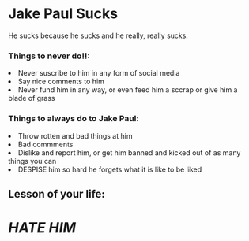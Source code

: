 <html>
   
  <head>
   <meta charset="utf-8">
    <meta name="viewport" content="width=device-width">
   
  <h1>Jake Paul Sucks</h1>  
    <link href="style.css" rel="stylesheet" type="text/css" />
  </head>
  <body>
    <p>He sucks because he sucks and he really, really sucks.</p>
   <h3>Things to <strong>never</strong> do!!:</h3>
  <li>Never suscribe to him in any form of social media</li>
      <li>Say nice comments to him</li>
      <li>Never fund him in any way, or even feed him a sccrap or give him a blade of grass</li>
      <h3>Things to <bold>always</bold> do to Jake Paul:</h3>
      <li>Throw rotten and bad things at him</li>
      <li>Bad commments</li>
      <li>Dislike and report him, or get him banned and kicked out of as many things you can</li>
      <li><bold>DESPISE</bold> him so hard he forgets what it is like to be liked</li>
  </body>
      <h2>Lesson of your life:</h2>
      <h1><strong><em>HATE HIM</em></strong></h1>

</html>
